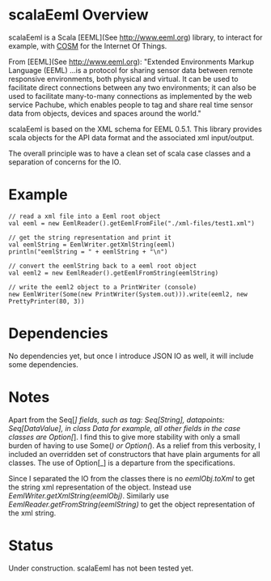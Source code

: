 # scalaEeml Overview

scalaEeml is a Scala [EEML](See http://www.eeml.org) library, to interact
for example, with [COSM](https://cosm.com/) for the Internet Of Things.

From [EEML](See http://www.eeml.org): "Extended Environments Markup Language (EEML)
 ...is a protocol for sharing sensor data between remote responsive environments,
 both physical and virtual. It can be used to facilitate direct connections
 between any two environments; it can also be used to facilitate many-to-many
 connections as implemented by the web service Pachube, which enables people
 to tag and share real time sensor data from objects, devices and spaces around the world."

scalaEeml is based on the XML schema for EEML 0.5.1. This library provides scala objects for the API
data format and the associated xml input/output.

The overall principle was to have a clean set of scala case classes and a separation of concerns for the IO.


# Example

    // read a xml file into a Eeml root object
    val eeml = new EemlReader().getEemlFromFile("./xml-files/test1.xml")

    // get the string representation and print it
    val eemlString = EemlWriter.getXmlString(eeml)
    println("eemlString = " + eemlString + "\n")

    // convert the eemlString back to a eeml root object
    val eeml2 = new EemlReader().getEemlFromString(eemlString)

    // write the eeml2 object to a PrintWriter (console)
    new EemlWriter(Some(new PrintWriter(System.out))).write(eeml2, new PrettyPrinter(80, 3))

# Dependencies

No dependencies yet, but once I introduce JSON IO as well, it will include some dependencies.

# Notes

Apart from the Seq[_] fields, such as tag: Seq[String], datapoints: Seq[DataValue], in class Data for example,
all other fields in the case classes are Option[_]. I find this to give more stability with only a small burden
of having to use Some(_) or Option(_). As a relief from this verbosity, I included an overridden set of constructors
that have plain arguments for all classes. The use of Option[_] is a departure from the specifications.

Since I separated the IO from the classes there is no *eemlObj.toXml* to get the string xml representation
of the object. Instead use *EemlWriter.getXmlString(eemlObj)*.
Similarly use *EemlReader.getFromString(eemlString)* to get the object representation of the xml string.

# Status

Under construction. scalaEeml has not been tested yet.

